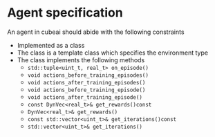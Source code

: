 # Agent specification

An agent in cubeai should abide with the following constraints

- Implemented as a class
- The class is a template class which specifies the environment type
- The class implements the following methods
	- ```std::tuple<uint_t, real_t> on_episode()```
	- ```void actions_before_training_episodes()```
	- ```void actions_after_training_episodes()```
	- ```void actions_before_training_episode()```
	- ```void actions_after_training_episode()```
	- ```const DynVec<real_t>& get_rewards()const```
	- ```DynVec<real_t>& get_rewards()```
	- ```const std::vector<uint_t>& get_iterations()const```
	- ```std::vector<uint_t>& get_iterations()```
	
